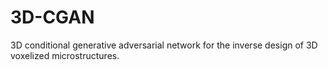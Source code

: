 # 3D-CGAN
3D conditional generative adversarial network for the inverse design of 3D voxelized microstructures.
